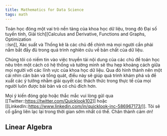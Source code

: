 ```yaml
---
title: Mathematics for Data Science
tags: math
---
```


Toán học đóng một vai trò nền tảng của khoa học dữ liệu, trong đó Đại số tuyến tính, Giải tích[[Calculus and Derivative, Functions and Graphs, Optimization<br/>::lsn]], Xác suất và Thống kê là các chủ đề chính mà mọi người cần phải nắm bắt đầy đủ trong quá trình nghiên cứu về bản chất của dữ liệu.

Chúng tôi có niềm tin vào việc truyền tải nội dung của các chủ đề toán học nêu trên một cách có hệ thống và tường minh sẽ thu hẹp khoảng cách giữa mọi người với các lĩnh vực của khoa học dữ liệu. Qua đó hình thành nên một cái nhìn căn bản và tổng quát, điều này sẽ giúp quá trình khám phá và đề xuất các ý tưởng nhằm giải quyết các thách thức trong thực tế của mọi người luôn được bài bản và có chủ đích hơn.    

Mọi ý kiến đóng góp hoặc thắc mắc vui lòng gửi qua [[Twitter::https://twitter.com/Quicklook102]] hoặc [[LinkedIn::https://www.linkedin.com/in/quicklook-inc-586967173/]]. Tôi sẽ cố gắng liên lạc lại trong thời gian sớm nhất có thể. Chân thành cảm ơn!

## Linear Algebra

